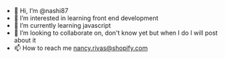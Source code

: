 - 👋 Hi, I’m @nashi87
- 👀 I’m interested in learning front end development
- 🌱 I’m currently learning javascript
- 💞️ I’m looking to collaborate on, don't know yet but when I do I will post about it
- 📫 How to reach me nancy.rivas@shopify.com

<!---
nashi87/nashi87 is a ✨ special ✨ repository because its `README.md` (this file) appears on your GitHub profile.
You can click the Preview link to take a look at your changes.
--->
